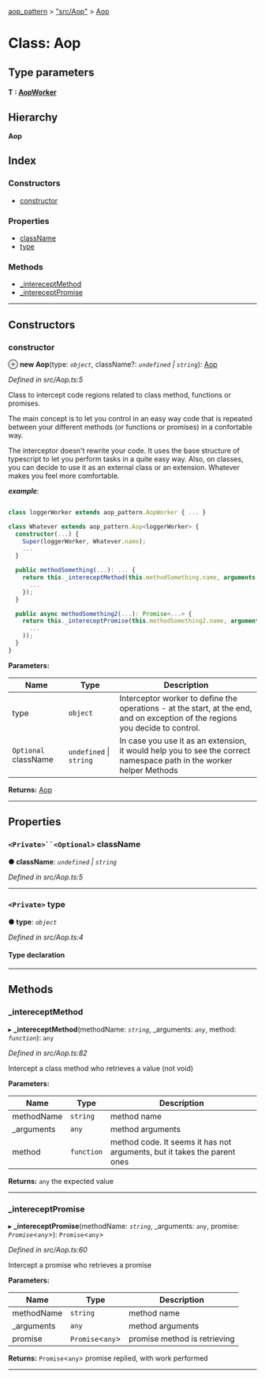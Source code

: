 [aop_pattern](../README.md) > ["src/Aop"](../modules/_src_aop_.md) > [Aop](../classes/_src_aop_.aop.md)

# Class: Aop

## Type parameters
#### T :  [AopWorker](_src_aopworker_.aopworker.md)
## Hierarchy

**Aop**

## Index

### Constructors

* [constructor](_src_aop_.aop.md#constructor)

### Properties

* [className](_src_aop_.aop.md#classname)
* [type](_src_aop_.aop.md#type)

### Methods

* [_intereceptMethod](_src_aop_.aop.md#_intereceptmethod)
* [_intereceptPromise](_src_aop_.aop.md#_intereceptpromise)

---

## Constructors

<a id="constructor"></a>

###  constructor

⊕ **new Aop**(type: *`object`*, className?: *`undefined` \| `string`*): [Aop](_src_aop_.aop.md)

*Defined in src/Aop.ts:5*

Class to intercept code regions related to class method, functions or promises.

The main concept is to let you control in an easy way code that is repeated between your different methods (or functions or promises) in a confortable way.

The interceptor doesn't rewrite your code. It uses the base structure of typescript to let you perform tasks in a quite easy way. Also, on classes, you can decide to use it as an external class or an extension. Whatever makes you feel more comfortable.

*__example__*:
 ```typescript

class loggerWorker extends aop_pattern.AopWorker { ... }

class Whatever extends aop_pattern.Aop<loggerWorker> {
   constructor(...) {
     Super(loggerWorker, Whatever.name);
     ...
   }

   public methodSomething(...): ... {
     return this._intereceptMethod(this.methodSomething.name, arguments, () => {
       ...
     });
   }

   public async methodSomething2(...): Promise<...> {
     return this._intereceptPromise(this.methodSomething2.name, arguments, new Promise(
       ...
     ));
   }
}
```

**Parameters:**

| Name | Type | Description |
| ------ | ------ | ------ |
| type | `object` |  Interceptor worker to define the operations - at the start, at the end, and on exception of the regions you decide to control. |
| `Optional` className | `undefined` \| `string` |  In case you use it as an extension, it would help you to see the correct namespace path in the worker helper Methods |

**Returns:** [Aop](_src_aop_.aop.md)

___

## Properties

<a id="classname"></a>

### `<Private>``<Optional>` className

**● className**: *`undefined` \| `string`*

*Defined in src/Aop.ts:5*

___
<a id="type"></a>

### `<Private>` type

**● type**: *`object`*

*Defined in src/Aop.ts:4*

#### Type declaration

___

## Methods

<a id="_intereceptmethod"></a>

###  _intereceptMethod

▸ **_intereceptMethod**(methodName: *`string`*, _arguments: *`any`*, method: *`function`*): `any`

*Defined in src/Aop.ts:82*

Intercept a class method who retrieves a value (not void)

**Parameters:**

| Name | Type | Description |
| ------ | ------ | ------ |
| methodName | `string` |  method name |
| _arguments | `any` |  method arguments |
| method | `function` |  method code. It seems it has not arguments, but it takes the parent ones |

**Returns:** `any`
the expected value

___
<a id="_intereceptpromise"></a>

###  _intereceptPromise

▸ **_intereceptPromise**(methodName: *`string`*, _arguments: *`any`*, promise: *`Promise`<`any`>*): `Promise`<`any`>

*Defined in src/Aop.ts:60*

Intercept a promise who retrieves a promise

**Parameters:**

| Name | Type | Description |
| ------ | ------ | ------ |
| methodName | `string` |  method name |
| _arguments | `any` |  method arguments |
| promise | `Promise`<`any`> |  promise method is retrieving |

**Returns:** `Promise`<`any`>
promise replied, with work performed

___

